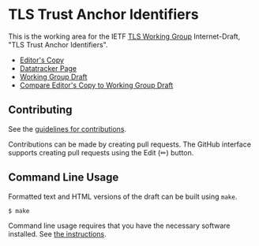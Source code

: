 # TLS Trust Anchor Identifiers

This is the working area for the IETF [TLS Working Group](https://datatracker.ietf.org/group/tls/documents/) Internet-Draft, "TLS Trust Anchor Identifiers".

* [Editor's Copy](https://tlswg.github.io/tls-trust-anchor-ids/#go.draft-ietf-tls-trust-anchor-ids.html)
* [Datatracker Page](https://datatracker.ietf.org/doc/draft-ietf-tls-trust-anchor-ids)
* [Working Group Draft](https://datatracker.ietf.org/doc/html/draft-ietf-tls-trust-anchor-ids)
* [Compare Editor's Copy to Working Group Draft](https://tlswg.github.io/tls-trust-anchor-ids/#go.draft-ietf-tls-trust-anchor-ids.diff)


## Contributing

See the
[guidelines for contributions](https://github.com/tlswg/tls-trust-anchor-ids/blob/main/CONTRIBUTING.md).

Contributions can be made by creating pull requests.
The GitHub interface supports creating pull requests using the Edit (✏) button.


## Command Line Usage

Formatted text and HTML versions of the draft can be built using `make`.

```sh
$ make
```

Command line usage requires that you have the necessary software installed.  See
[the instructions](https://github.com/martinthomson/i-d-template/blob/main/doc/SETUP.md).


